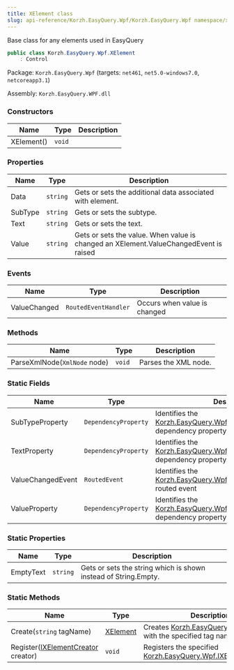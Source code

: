 ```yaml
---
title: XElement class
slug: api-reference/Korzh.EasyQuery.Wpf/Korzh.EasyQuery.Wpf namespace/xelement-class
---
```



Base class for any elements used in EasyQuery
```csharp
public class Korzh.EasyQuery.Wpf.XElement
    : Control

```
Package: `Korzh.EasyQuery.Wpf` (targets: `net461`, `net5.0-windows7.0`, `netcoreapp3.1`)

Assembly: `Korzh.EasyQuery.WPF.dll`

### Constructors

| Name | Type | Description | 
| --- | --- | --- | 
| XElement() | `void` |  | 


### Properties

| Name | Type | Description | 
| --- | --- | --- | 
| Data | `string` | Gets or sets the additional data associated with element. | 
| SubType | `string` | Gets or sets the subtype. | 
| Text | `string` | Gets or sets the text. | 
| Value | `string` | Gets or sets the value. When value is changed an XElement.ValueChangedEvent is raised | 


### Events

| Name | Type | Description | 
| --- | --- | --- | 
| ValueChanged | `RoutedEventHandler` | Occurs when value is changed | 


### Methods

| Name | Type | Description | 
| --- | --- | --- | 
| ParseXmlNode(`XmlNode` node) | `void` | Parses the XML node. | 


### Static Fields

| Name | Type | Description | 
| --- | --- | --- | 
| SubTypeProperty | `DependencyProperty` | Identifies the [Korzh.EasyQuery.Wpf.XElement.SubType](/api-reference/korzh-easyquery-wpf/korzh-easyquery-wpf-namespace/xelement-class) dependency property | 
| TextProperty | `DependencyProperty` | Identifies the [Korzh.EasyQuery.Wpf.XElement.Text](/api-reference/korzh-easyquery-wpf/korzh-easyquery-wpf-namespace/xelement-class) dependency property | 
| ValueChangedEvent | `RoutedEvent` | Identifies the [Korzh.EasyQuery.Wpf.XElement.ValueChanged](/api-reference/korzh-easyquery-wpf/korzh-easyquery-wpf-namespace/xelement-class) routed event | 
| ValueProperty | `DependencyProperty` | Identifies the [Korzh.EasyQuery.Wpf.XElement.Value](/api-reference/korzh-easyquery-wpf/korzh-easyquery-wpf-namespace/xelement-class) dependency property | 


### Static Properties

| Name | Type | Description | 
| --- | --- | --- | 
| EmptyText | `string` | Gets or sets the string which is shown instead of String.Empty. | 


### Static Methods

| Name | Type | Description | 
| --- | --- | --- | 
| Create(`string` tagName) | [XElement](/api-reference/korzh-easyquery-wpf/korzh-easyquery-wpf-namespace/xelement-class) | Creates [Korzh.EasyQuery.Wpf.XElement](/api-reference/korzh-easyquery-wpf/korzh-easyquery-wpf-namespace/xelement-class) with the specified tag name. | 
| Register([IXElementCreator](/api-reference/korzh-easyquery-wpf/korzh-easyquery-wpf-namespace/ixelementcreator-interface) creator) | `void` | Registers the specified [Korzh.EasyQuery.Wpf.IXElementCreator](/api-reference/korzh-easyquery-wpf/korzh-easyquery-wpf-namespace/ixelementcreator-interface). |